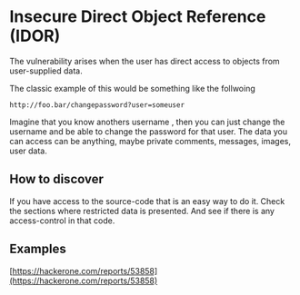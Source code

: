 # Insecure Direct Object Reference \(IDOR\)

The vulnerability arises when the user has direct access to objects from user-supplied data.

The classic example of this would be something like the follwoing

```text
http://foo.bar/changepassword?user=someuser
```

Imagine that you know anothers username , then you can just change the username and be able to change the password for that user. The data you can access can be anything, maybe private comments, messages, images, user data.

## How to discover

If you have access to the source-code that is an easy way to do it. Check the sections where restricted data is presented. And see if there is any access-control in that code.

## Examples

[https://hackerone.com/reports/53858](https://hackerone.com/reports/53858)

